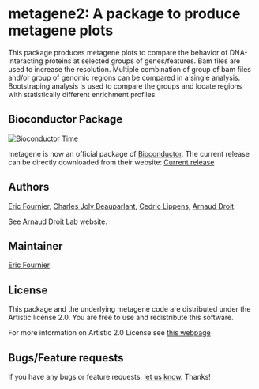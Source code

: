 
metagene2: A package to produce metagene plots
========================================================

This package produces metagene plots to compare the behavior of DNA-interacting proteins at selected groups of genes/features. Bam files are used to increase the resolution. Multiple combination of group of bam files and/or group of genomic regions can be compared in a single analysis. Bootstraping analysis is used to compare the groups and locate regions with statistically different enrichment profiles.

## Bioconductor Package ##

[![Bioconductor Time](http://bioconductor.org/shields/years-in-bioc/metagene.svg)](http://bioconductor.org/packages/release/bioc/html/metagene.html "Bioconductor status")

metagene is now an official package of [Bioconductor](http://bioconductor.org/). The current release can be directly downloaded from their website:
[Current release](http://www.bioconductor.org/packages/release/bioc/html/metagene2.html)


## Authors ##

[Eric Fournier](fournier.eric.2@crchudequebec.ulaval.ca), 
[Charles Joly Beauparlant](http://ca.linkedin.com/pub/charles-joly-beauparlant/89/491/3b3),
[Cedric Lippens](lippens.cedric@protonmail),
[Arnaud Droit](http://ca.linkedin.com/in/drarnaud).

See
[Arnaud Droit Lab](http://bioinformatique.ulaval.ca/home/ "Arnaud Droit Lab")
website.

## Maintainer ##

[Eric Fournier](fournier.eric.2@crchudequebec.ulaval.ca)

## License ##

This package and the underlying metagene code are distributed under the
Artistic license 2.0. You are free to use and redistribute this software.

For more information on Artistic 2.0 License see
[this webpage](http://opensource.org/licenses/Artistic-2.0)

## Bugs/Feature requests ##

If you have any bugs or feature requests,
[let us know](https://github.com/ArnaudDroitLab/metagene2/issues). Thanks!
